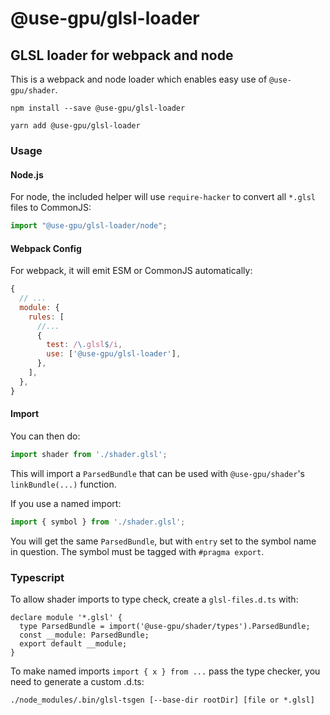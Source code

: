 # @use-gpu/glsl-loader

## GLSL loader for webpack and node

This is a webpack and node loader which enables easy use of `@use-gpu/shader`.

```
npm install --save @use-gpu/glsl-loader
```

```
yarn add @use-gpu/glsl-loader
```

### Usage

#### Node.js

For node, the included helper will use `require-hacker` to convert all `*.glsl` files to CommonJS:

```js
import "@use-gpu/glsl-loader/node";
```

#### Webpack Config

For webpack, it will emit ESM or CommonJS automatically:

```js
{
  // ...
  module: {
    rules: [
      //...
      {
        test: /\.glsl$/i,
        use: ['@use-gpu/glsl-loader'],
      },
    ],
  },
}
```

#### Import

You can then do:

```js
import shader from './shader.glsl';
```

This will import a `ParsedBundle` that can be used with `@use-gpu/shader`'s `linkBundle(...)` function.

If you use a named import:
```js
import { symbol } from './shader.glsl';
```

You will get the same `ParsedBundle`, but with `entry` set to the symbol name in question. The symbol must be tagged with `#pragma export`.

### Typescript

To allow shader imports to type check, create a `glsl-files.d.ts` with:

```
declare module '*.glsl' {
  type ParsedBundle = import('@use-gpu/shader/types').ParsedBundle;
  const __module: ParsedBundle;
  export default __module;
}
```

To make named imports `import { x } from ...` pass the type checker, you need to generate a custom .d.ts:

```
./node_modules/.bin/glsl-tsgen [--base-dir rootDir] [file or *.glsl]
```
